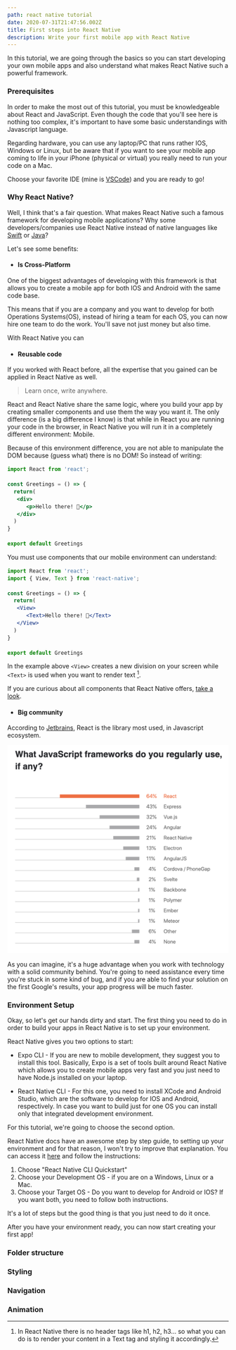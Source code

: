 ```yaml
---
path: react native tutorial
date: 2020-07-31T21:47:56.002Z
title: First steps into React Native
description: Write your first mobile app with React Native
---
```

In this tutorial, we are going through the basics so you can start developing your own mobile apps and also understand what makes React Native such a powerful framework.

### Prerequisites 
In order to make the most out of this tutorial, you must be knowledgeable about React and JavaScript. Even though the code that you'll see here is nothing too complex, it's important to have some basic understandings with Javascript language.

Regarding hardware, you can use any laptop/PC that runs rather IOS, Windows or Linux, but be aware that if you want to see your mobile app coming to life in your iPhone (physical or virtual) you really need to run your code on a Mac.

Choose your favorite IDE (mine is [VSCode](https://code.visualstudio.com/)) and you are ready to go!

### Why React Native?
Well, I think that's a fair question. What makes React Native such a famous framework for developing mobile applications? Why some developers/companies use React Native instead of native languages like [Swift](https://developer.apple.com/swift/) or [Java](https://docs.oracle.com/javase/7/docs/technotes/guides/language/)?

Let's see some benefits:
- #### Is Cross-Platform

One of the biggest advantages of developing with this framework is that allows you to create a mobile app for both IOS and Android with the same code base.

This means that if you are a company and you want to develop for both Operations Systems(OS), instead of hiring a team for each OS, you can now hire one team to do the work. You'll save not just money but also time.

With React Native you can 
- #### Reusable code

If you worked with React before, all the expertise that you gained can be applied in React Native as well.

> Learn once, write anywhere.

React and React Native share the same logic, where you build your app by creating smaller components and use them the way you want it. The only difference (is a big difference I know) is that while in React you are running your code in the browser, in React Native you will run it in a completely different environment: Mobile. 

Because of this environment difference, you are not able to manipulate the DOM because (guess what) there is no DOM! So instead of writing:

```jsx
import React from 'react';

const Greetings = () => {
  return(
   <div>
      <p>Hello there! 👋</p>
   </div>
  )
}

export default Greetings
```

You must use components that our mobile environment can understand:

```jsx
import React from 'react';
import { View, Text } from 'react-native';

const Greetings = () => {
  return(
   <View>
      <Text>Hello there! 👋</Text>
   </View>
  )
}

export default Greetings
```

In the example above `<View>` creates a new division on your screen while `<Text>` is used when you want to render text [^1].

[^1]: In React Native there is no header tags like h1, h2, h3... so what you can do is to render your content in a Text tag and styling it accordingly.

If you are curious about all components that  React Native offers, [take a look](https://reactnative.dev/docs/components-and-apis).

 
- #### Big community

According to [Jetbrains](https://www.jetbrains.com/lp/devecosystem-2020/javascript/), React is the library most used, in Javascript ecosystem.

![top frameworks/libraries](top_frameworks.png)

As you can imagine, it's a huge advantage when you work with technology with a solid community behind. You're going to need assistance every time you're stuck in some kind of bug, and if you are able to find your solution on the first Google's results, your app progress will be much faster.

### Environment Setup

Okay, so let's get our hands dirty and start. The first thing you need to do in order to build your apps in React Native is to set up your environment. 

React Native gives you two options to start:
* Expo CLI - If you are new to mobile development, they suggest you to install this tool. Basically, Expo is a set of tools built around React Native which allows you to create mobile apps very fast and you just need to have Node.js installed on your laptop.

* React Native CLI - For this one, you need to install XCode and Android Studio, which are the software to develop for IOS and Android, respectively. In case you want to build just for one OS you can install only that integrated development environment.

For this tutorial, we're going to choose the second option.

React Native docs have an awesome step by step guide, to setting up your environment and for that reason, I won't try to improve that explanation. You can access it [here](https://reactnative.dev/docs/environment-setup) and follow the instructions:

1. Choose "React Native CLI Quickstart"
2. Choose your Development OS - if you are on a Windows, Linux or a Mac.
3. Choose your Target OS - Do you want to develop for Android or IOS? If you want both, you need to follow both instructions.

It's a lot of steps but the good thing is that you just need to do it once.

After you have your environment ready, you can now start creating your first app!


### Folder structure

### Styling

### Navigation

### Animation


